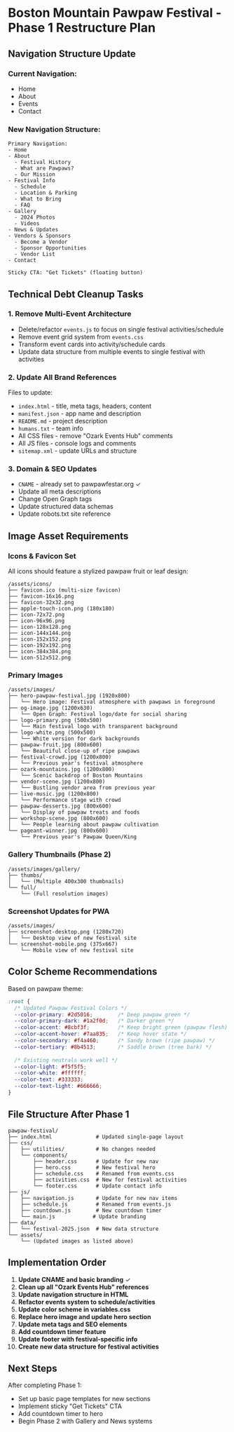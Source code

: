 # Boston Mountain Pawpaw Festival - Phase 1 Restructure Plan

## Navigation Structure Update

### Current Navigation:
- Home
- About  
- Events
- Contact

### New Navigation Structure:
```
Primary Navigation:
- Home
- About
  - Festival History
  - What are Pawpaws?
  - Our Mission
- Festival Info
  - Schedule
  - Location & Parking
  - What to Bring
  - FAQ
- Gallery
  - 2024 Photos
  - Videos
- News & Updates
- Vendors & Sponsors
  - Become a Vendor
  - Sponsor Opportunities
  - Vendor List
- Contact

Sticky CTA: "Get Tickets" (floating button)
```

## Technical Debt Cleanup Tasks

### 1. **Remove Multi-Event Architecture**
- Delete/refactor `events.js` to focus on single festival activities/schedule
- Remove event grid system from `events.css`
- Transform event cards into activity/schedule cards
- Update data structure from multiple events to single festival with activities

### 2. **Update All Brand References**
Files to update:
- `index.html` - title, meta tags, headers, content
- `manifest.json` - app name and description
- `README.md` - project description
- `humans.txt` - team info
- All CSS files - remove "Ozark Events Hub" comments
- All JS files - console logs and comments
- `sitemap.xml` - update URLs and structure

### 3. **Domain & SEO Updates**
- `CNAME` - already set to pawpawfestar.org ✓
- Update all meta descriptions
- Change Open Graph tags
- Update structured data schemas
- Update robots.txt site reference

## Image Asset Requirements

### Icons & Favicon Set
All icons should feature a stylized pawpaw fruit or leaf design:

```
/assets/icons/
├── favicon.ico (multi-size favicon)
├── favicon-16x16.png
├── favicon-32x32.png
├── apple-touch-icon.png (180x180)
├── icon-72x72.png
├── icon-96x96.png
├── icon-128x128.png
├── icon-144x144.png
├── icon-152x152.png
├── icon-192x192.png
├── icon-384x384.png
└── icon-512x512.png
```

### Primary Images

```
/assets/images/
├── hero-pawpaw-festival.jpg (1920x800)
│   └── Hero image: Festival atmosphere with pawpaws in foreground
├── og-image.jpg (1200x630)
│   └── Open Graph: Festival logo/date for social sharing
├── logo-primary.png (500x500)
│   └── Main festival logo with transparent background
├── logo-white.png (500x500)
│   └── White version for dark backgrounds
├── pawpaw-fruit.jpg (800x600)
│   └── Beautiful close-up of ripe pawpaws
├── festival-crowd.jpg (1200x800)
│   └── Previous year's festival atmosphere
├── ozark-mountains.jpg (1200x800)
│   └── Scenic backdrop of Boston Mountains
├── vendor-scene.jpg (1200x800)
│   └── Bustling vendor area from previous year
├── live-music.jpg (1200x800)
│   └── Performance stage with crowd
├── pawpaw-desserts.jpg (800x600)
│   └── Display of pawpaw treats and foods
├── workshop-scene.jpg (800x600)
│   └── People learning about pawpaw cultivation
└── pageant-winner.jpg (800x600)
    └── Previous year's Pawpaw Queen/King
```

### Gallery Thumbnails (Phase 2)
```
/assets/images/gallery/
├── thumbs/
│   └── (Multiple 400x300 thumbnails)
└── full/
    └── (Full resolution images)
```

### Screenshot Updates for PWA
```
/assets/images/
├── screenshot-desktop.png (1280x720)
│   └── Desktop view of new festival site
└── screenshot-mobile.png (375x667)
    └── Mobile view of new festival site
```

## Color Scheme Recommendations

Based on pawpaw theme:
```css
:root {
  /* Updated Pawpaw Festival Colors */
  --color-primary: #2d5016;        /* Deep pawpaw green */
  --color-primary-dark: #1a2f0d;   /* Darker green */
  --color-accent: #8cbf3f;         /* Keep bright green (pawpaw flesh) */
  --color-accent-hover: #7aa835;   /* Keep hover state */
  --color-secondary: #f4a460;      /* Sandy brown (ripe pawpaw) */
  --color-tertiary: #8b4513;       /* Saddle brown (tree bark) */
  
  /* Existing neutrals work well */
  --color-light: #f5f5f5;
  --color-white: #ffffff;
  --color-text: #333333;
  --color-text-light: #666666;
}
```

## File Structure After Phase 1

```
pawpaw-festival/
├── index.html              # Updated single-page layout
├── css/
│   ├── utilities/          # No changes needed
│   └── components/
│       ├── header.css      # Update for new nav
│       ├── hero.css        # New festival hero
│       ├── schedule.css    # Renamed from events.css
│       ├── activities.css  # New for festival activities
│       └── footer.css      # Update contact info
├── js/
│   ├── navigation.js       # Update for new nav items
│   ├── schedule.js         # Renamed from events.js
│   ├── countdown.js        # New countdown timer
│   └── main.js            # Update branding
├── data/
│   └── festival-2025.json  # New data structure
└── assets/
    └── (Updated images as listed above)
```

## Implementation Order

1. **Update CNAME and basic branding** ✓
2. **Clean up all "Ozark Events Hub" references**
3. **Update navigation structure in HTML**
4. **Refactor events system to schedule/activities**
5. **Update color scheme in variables.css**
6. **Replace hero image and update hero section**
7. **Update meta tags and SEO elements**
8. **Add countdown timer feature**
9. **Update footer with festival-specific info**
10. **Create new data structure for festival activities**

## Next Steps

After completing Phase 1:
- Set up basic page templates for new sections
- Implement sticky "Get Tickets" CTA
- Add countdown timer to hero
- Begin Phase 2 with Gallery and News systems